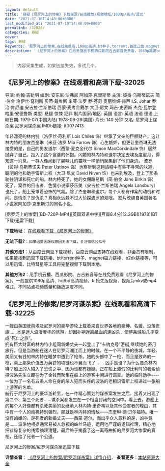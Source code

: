 ```yaml
---
layout: default
title: '悬疑《尼罗河上的惨案》下载资源/在线播放/视频地址/1080p/高清/蓝光'
date: "2021-07-10T14:40:00+0800"
last_modified_at: "2021-07-10T14:40:00+0800"
permalink: /32025/
categories: 悬疑
cover:
tags: 悬疑
keywords: '尼罗河上的惨案,在线免费看,1080p高清,bt种子,torrent,百度云盘,magnet,磁力链,迅雷下载资源'
description: '《尼罗河上的惨案》在线云播放手机西瓜影院吉吉影音免费看，1080p高清bd/hd未删减完整版和tc抢先枪版，mkv/mp4格式，附带bt/torrent种子、magnet/磁力链、百度云盘、网盘资源迅雷下载链接'
---
```


>内容采集生成，如果链接失效，多试几个。


## 《尼罗河上的惨案》在线观看和高清下载-32025

导演: 约翰·吉勒明 编剧: 安东尼·沙弗尼 阿加莎·克里斯蒂 主演: 彼得·乌斯蒂诺夫 简·伯金 洛伊丝·奇利斯 贝蒂·戴维斯 米亚·法罗 乔·芬奇 奥丽维娅·赫西 I.S. Johar 乔治·肯尼迪 安吉拉·兰斯伯瑞 西蒙·麦考金戴尔 大卫·尼文 玛吉·史密斯 杰克·瓦尔登 哈里·安德鲁斯 类型: 悬疑 惊悚 犯罪 制片国家/地区: 英国 语言: 英语 法语 德语 上映日期: 1979-07(中国大陆) 1978-09-29(美国) 片长: 140 分钟 又名: 尼罗河上谋杀案 尼罗河谋杀案 IMDb链接: tt0077413

年轻漂亮的林内特（洛伊丝·奇利斯 Lois Chiles 饰）继承了父亲的巨额财产，这让林内特的朋友杰奎琳（米亚·法罗 Mia Farrow 饰）心生嫉妒，但更让奎杰琳无法接受的是，自己的男友道尔（西蒙·麦克金代尔 Simon MacCorkindale 饰）居然抛弃了自己，投入了这个富婆的怀抱。闪婚的林内特和道尔决定去埃及度蜜月，得知这一消息，一群人像闻到了腥味儿的猫咪一样悄悄聚集到了他们身边。 波罗（彼得·乌斯蒂诺夫 Peter Ustinov 饰）也察觉到这趟旅程中有些不寻常的味道，聪明的他和助手雷斯上校（大卫·尼文 David Niven 饰）也来到埃及，登上了那条驶往阴谋和死亡的船。林内特死了，她的女佣路易斯（简·伯金 Jane Birkin 饰）死了，案件的目击者，色情小说家莎乐美（安吉拉·兰斯伯瑞 Angela Lansbury）也死了，船上笼罩着恐怖的气氛。除了杰奎琳和道尔，每个人都有作案的动机和时间。是情杀？是仇杀？真相永远躲不过大侦探波罗的双眼。 影片改编自英国著名小说家阿加莎·克里斯汀的同名小说。


[尼罗河上的惨案][BD-720P-MP4][英国双语中字][豆瓣8.4分][2.2GB][1978][BT下载/迅雷下载]

**下载地址**： [在线观看下载 《尼罗河上的惨案》](https://www.btdx8.com/torrent/death_on_the_nile_1978.html) 


**无法下载?**：`如果迅雷因版权原因无法下载，关注微信公众号 `

**其他方法1**：从百度云网盘下载视频，百度云网盘支持在线观看，非会员有限制，如果能找到迅雷下载链接、bt/torrent种子、magnet磁力链接、e2dk链接等，可以用迅雷、比特彗星等工具将完整视频下载到本地。

**其他方法2**：用手机云播、西瓜影院、吉吉影音等在线免费观看《尼罗河上的惨案》，一般提供1080p高清、hd/bd高清视频、tc抢先版视频，视频为mkv或mp4格式，不同站点视频质量和播放速度不同。


## 《尼罗河上的惨案/尼罗河谋杀案》在线观看和高清下载-32225

一艘由英国驶向埃及尼罗河的豪华游轮上载着来自世界各地的豪绅、名媛、没落贵族&hellip;…本是迷人浪漫奢华的旅游，却因扑朔迷离舐血的连凶杀，使整条游船几乎变成“死亡之旅”。<br /> 拥有巨大财富的林内特小组同新婚丈夫一起登上了“卡纳克号”游艇,继续她的密月旅行。但是当游船在迷人在尼罗河溯江而上的时候，在一个不平静的夜城，年轻、美丽又有钱的林内特在睡梦中遭到了枪杀。她的头部中了一枪，而且是致命的一枪，桌上那条价值五万英镑的项链也不翼而飞了&hellip; … 凶手是谁？为什么要杀林内特？船上的人陷入了恐慌之中，因为谁都有嫌疑。正在船上渡假的比利时的著名侦探波洛先生立即在为了金钱而聚集在船上的游客中间进行调查。他的临时助手---- 一位为了一名有五条人命在身的杀人犯而头疼的波洛的老相识雷斯上校递过一张船上游客的名单。<br /> 航行于尼罗河上的豪华游轮里，在一件精心策划的谋杀案发生之后，接着又出现了第二个、第三个死者&hellip;…谋杀案都发生在一个相当封闭的空间中。看上去，游船上的每个人好像都有杀死美丽的女继承人林内特&middot;里奇韦以及其他受害者的理由，其中有一个人的动机特别强烈，那就是林内特的情敌&mdash;—杰奎琳&middot;德&middot;贝尔福特。唯一没有凶嫌的，是死者的新婚丈夫——西蒙·道尔。而出乎众人意料的是，凶手竟是…… 波洛地根据通常易被人忽视的蛛丝马迹，运用他严谨的逻辑推理，精心地把错综复杂的线索摘理清楚，最后终于揭露了这一离奇曲折的尼罗河大惨案的真相，还给了死者一个公道。</p>


尼罗河上的惨案/尼罗河谋杀案迅雷下载

**详情查看**： [《尼罗河上的惨案/尼罗河谋杀案》详情介绍](/movie/32225/)， **查看更多**：[本站资源大全](/movie/t/all/)


